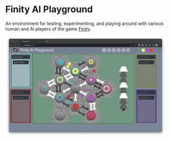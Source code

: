 # Finity AI Playground

An environment for testing, experimenting, and playing around with various human and AI players of the game [Finity](https://www.finitygame.com/).

![WIP screenshot](readme_imgs/wip3.png)